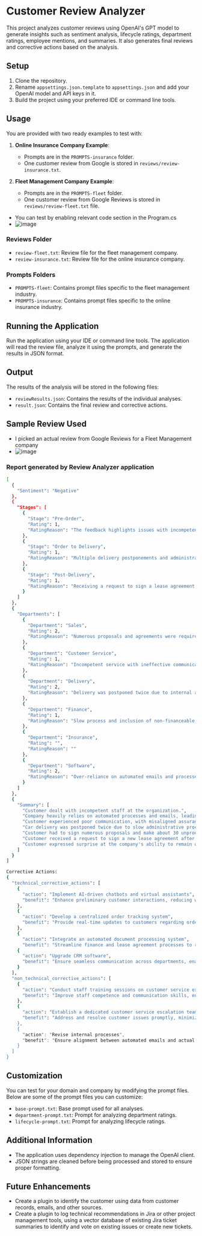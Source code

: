 # Customer Review Analyzer

This project analyzes customer reviews using OpenAI's GPT model to generate insights such as sentiment analysis, lifecycle ratings, department ratings, employee mentions, and summaries. It also generates final reviews and corrective actions based on the analysis.

## Setup

1. Clone the repository.
2. Rename `appsettings.json.template` to `appsettings.json` and add your OpenAI model and API keys in it.
3. Build the project using your preferred IDE or command line tools.

## Usage

You are provided with two ready examples to test with:

1. **Online Insurance Company Example**:
   - Prompts are in the `PROMPTS-insurance` folder.
   - One customer review from Google is stored in `reviews/review-insurance.txt`.

2. **Fleet Management Company Example**:
   - Prompts are in the `PROMPTS-fleet` folder.
   - One customer review from Google Reviews is stored in `reviews/review-fleet.txt` file.
- You can test by enabling relevant code section in the Program.cs
- ![image](https://github.com/user-attachments/assets/0287c17d-2043-45c4-8505-dd289ce616d9)

### Reviews Folder

- `review-fleet.txt`: Review file for the fleet management company.
- `review-insurance.txt`: Review file for the online insurance company.

### Prompts Folders

- `PROMPTS-fleet`: Contains prompt files specific to the fleet management industry.
- `PROMPTS-insurance`: Contains prompt files specific to the online insurance industry.

## Running the Application

Run the application using your IDE or command line tools. The application will read the review file, analyze it using the prompts, and generate the results in JSON format.

## Output

The results of the analysis will be stored in the following files:

- `reviewResults.json`: Contains the results of the individual analyses.
- `result.json`: Contains the final review and corrective actions.

## Sample Review Used
- I picked an actual review from Google Reviews for a Fleet Management company
- ![image](https://github.com/user-attachments/assets/063d7f00-9554-4d86-8dbd-25d1409c552e)

### Report generated by Review Analyzer application
```bash
[
  {
    "Sentiment": "Negative"
  },
  {
    "Stages": [
      {
        "Stage": "Pre-Order",
        "Rating": 1,
        "RatingReason": "The feedback highlights issues with incompetence and a lack of personal service, indicating problems in the initial stages before the order was confirmed."
      },
      {
        "Stage": "Order to Delivery",
        "Rating": 1,
        "RatingReason": "Multiple delivery postponements and administrative errors with finance agreements contributed to a poor experience during the order to delivery stage."
      },
      {
        "Stage": "Post-Delivery",
        "Rating": 1,
        "RatingReason": "Receiving a request to sign a lease agreement after car delivery suggests ongoing disorganization even after delivery was completed."
      }
    ]
  },
  {
    "Departments": [
      {
        "Department": "Sales",
        "Rating": 2,
        "RatingReason": "Numerous proposals and agreements were required before finalizing the lease."
      },
      {
        "Department": "Customer Service",
        "Rating": 1,
        "RatingReason": "Incompetent service with ineffective communication and unwillingness to assist."
      },
      {
        "Department": "Delivery",
        "Rating": 2,
        "RatingReason": "Delivery was postponed twice due to internal administrative issues."
      },
      {
        "Department": "Finance",
        "Rating": 1,
        "RatingReason": "Slow process and inclusion of non-financeable items in the lease."
      },
      {
        "Department": "Insurance",
        "Rating": "",
        "RatingReason": ""
      },
      {
        "Department": "Software",
        "Rating": 2,
        "RatingReason": "Over-reliance on automated emails and processes."
      }
    ]
  },
  {
    "Summary": [
      "Customer dealt with incompetent staff at the organization.",
      "Company heavily relies on automated processes and emails, leading to ineffective customer support.",
      "Customer experienced poor communication, with misaligned assurances in emails.",
      "Car delivery was postponed twice due to slow administrative processes and issues with lease details.",
      "Customer had to sign numerous proposals and make about 30 unproductive phone calls.",
      "Customer received a request to sign a new lease agreement after already having completed the process.",        
      "Customer expressed surprise at the company's ability to remain operational despite disorganization and poor service."
    ]
  }
]
```

```bash
Corrective Actions:
{
  "technical_corrective_actions": [
    {
      "action": "Implement AI-driven chatbots and virtual assistants",
      "benefit": "Enhance preliminary customer interactions, reducing wait times and improving competence during the pre-order stage."
    },
    {
      "action": "Develop a centralized order tracking system",
      "benefit": "Provide real-time updates to customers regarding order status and ensure delivery timelines are accurate and adhered to."
    },
    {
      "action": "Integrate an automated document processing system",
      "benefit": "Streamline finance and lease agreement processes to reduce errors and facilitate faster processing."    },
    {
      "action": "Upgrade CRM software",
      "benefit": "Ensure seamless communication across departments, enabling synchronized customer interactions and reducing miscommunication."
    }
  ],
  "non_technical_corrective_actions": [
    {
      "action": "Conduct staff training sessions on customer service excellence",
      "benefit": "Improve staff competence and communication skills, ensuring a more personalized and effective service experience."
    },
    {
      "action": "Establish a dedicated customer service escalation team",
      "benefit": "Address and resolve customer issues promptly, minimizing the number of unproductive calls and enhanc      "benefit": "Address and resolve customer issues promptly, minimizing the number of unproductive calls and enhancing overall satisfaction."
    },
    {
      "action": "Revise internal processes",
      "benefit": "Ensure alignment between automated emails and actual customer service capabilities to avoid contradictory assurances."
    }
  ]
}
```

## Customization

You can test for your domain and company by modifying the prompt files. Below are some of the prompt files you can customize:

- `base-prompt.txt`: Base prompt used for all analyses.
- `department-prompt.txt`: Prompt for analyzing department ratings.
- `lifecycle-prompt.txt`: Prompt for analyzing lifecycle ratings.

## Additional Information

- The application uses dependency injection to manage the OpenAI client.
- JSON strings are cleaned before being processed and stored to ensure proper formatting.

## Future Enhancements

- Create a plugin to identify the customer using data from customer records, emails, and other sources.
- Create a plugin to log technical recommendations in Jira or other project management tools, using a vector database of existing Jira ticket summaries to identify and vote on existing issues or create new tickets.

